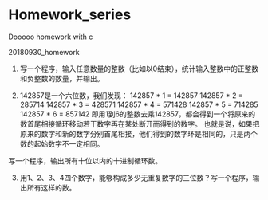 # Homework_series
Dooooo homework with c

20180930_homework
1. 写一个程序，输入任意数量的整数（比如以0结束），统计输入整数中的正整数和负整数的数量，并输出。

2. 142857是一个六位数，我们发现：
142857 * 1 = 142857
142857 * 2 = 285714
142857 * 3 = 428571
142857 * 4 = 571428
142857 * 5 = 714285
142857 * 6 = 857142
即用1到6的整数去乘142857，都会得到一个将原来的数首尾相接循环移动若干数字再在某处断开而得到的数字。
也就是说，如果把原来的数字和新的数字分别首尾相接，他们得到的数字环是相同的，只是两个数的起始数字不一定相同。

写一个程序，输出所有十位以内的十进制循环数。

3. 用1、2、3、4四个数字，能够构成多少无重复数字的三位数？写一个程序，输出所有这样的数。

